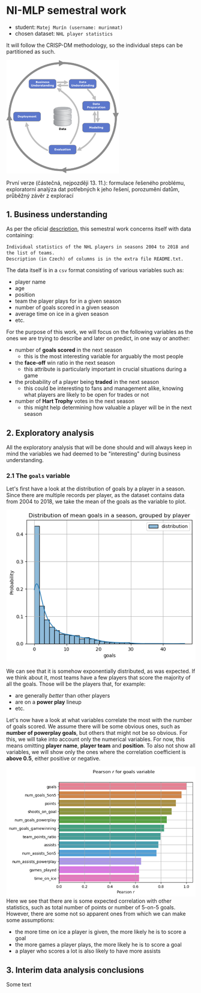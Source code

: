 # NI-MLP semestral work
- student: `Matej Murín (username: murinmat)`
- chosen dataset: `NHL player statistics`

It will follow the CRISP-DM methodology, so the individual steps can be partitioned as such.

<img src="./assets/crisp-dm.png" width="300">

První verze (částečná, nejpozději 13. 11.): formulace řešeného problému, exploratorní analýza dat potřebných k jeho řešení, porozumění datům, průběžný závěr z explorací

## 1. Business understanding

As per the oficial [description](https://courses.fit.cvut.cz/NI-MLP/files/datasets-assignments-instructions.pdf), this semestral work concerns itself with data containing:
```
Individual statistics of the NHL players in seasons 2004 to 2018 and the list of teams.
Description (in Czech) of columns is in the extra file README.txt.
```

The data itself is in a `csv` format consisting of various variables such as:
- player name
- age
- position
- team the player plays for in a given season
- number of goals scored in a given season
- average time on ice in a given season
- etc.

For the purpose of this work, we will focus on the following variables as the ones we are trying to describe and later on predict, in one way or another:
- number of **goals scored** in the next season
    - this is the most interesting variable for arguably the most people
- the **face-off** win ratio in the next season
    - this attribute is particularly important in crucial situations during a game
- the probability of a player being **traded** in the next season
    - this could be interesting to fans and management alike, knowing what players are likely to be open for trades or not
- number of **Hart Trophy** votes in the next season
    - this might help determining how valuable a player will be in the next season

## 2. Exploratory analysis

All the exploratory analysis that will be done should and will always keep in mind the variables we had deemed to be "interesting" during business understanding.

### 2.1 The ``goals`` variable

Let's first have a look at the distribution of goals by a player in a season. Since there are multiple records per player, as the dataset contains data from 2004 to 2018, we take the mean of the goals as the variable to plot.

![avg-goals-in-a-season](./assets/mean-goals-season.png)

We can see that it is somehow exponentially distributed, as was expected. If we think about it, most teams have a few players that score the majority of all the goals. Those will be the players that, for example:
- are generally *better* than other players
- are on a **power play** lineup
- etc.

Let's now have a look at what variables correlate the most with the number of goals scored. We assume there will be some obvious ones, such as **number of powerplay goals**, but others that might not be so obvious. For this, we will take into account only the numerical variables. For now, this means omitting **player name**, **player team** and **position**. To also not show all variables, we will show only the ones where the correlation coefficient is **above 0.5**, either positive or negative.

![goals-pearson-r](./assets/goals-pearson-r.png)
Here we see that there are is some expected correlation with other statistics, such as total number of points or number of 5-on-5 goals. However, there are some not so apparent ones from which we can make some assumptions:
- the more time on ice a player is given, the more likely he is to score a goal
- the more games a player plays, the more likely he is to score a goal
- a player who scores a lot is also likely to have more assists

## 3. Interim data analysis conclusions
Some text